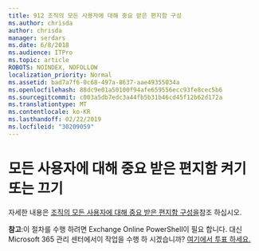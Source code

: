 ```yaml
---
title: 912 조직의 모든 사용자에 대해 중요 받은 편지함 구성
ms.author: chrisda
author: chrisda
manager: serdars
ms.date: 6/8/2018
ms.audience: ITPro
ms.topic: article
ROBOTS: NOINDEX, NOFOLLOW
localization_priority: Normal
ms.assetid: bad7a7f6-0c68-497a-8637-aae49355034a
ms.openlocfilehash: 88dc9e01a50100f94afe659556ecc93fe8cec5b6
ms.sourcegitcommit: c003a5db7edc3a44fb5b31b46cd45f12b62d172a
ms.translationtype: MT
ms.contentlocale: ko-KR
ms.lasthandoff: 02/22/2019
ms.locfileid: "30209059"
---
```

# <a name="turn-focused-inbox-on-or-off-for-everyone"></a>모든 사용자에 대해 중요 받은 편지함 켜기 또는 끄기

자세한 내용은 [조직의 모든 사용자에 대해 중요 받은 편지함 구성을](https://support.office.com/article/613a845c-4b71-41de-b331-acdcf5b6625d.aspx)참조 하십시오.
  
 **참고**:이 절차를 수행 하려면 Exchange Online PowerShell이 필요 합니다. 대신 Microsoft 365 관리 센터에서이 작업을 수행 하 시겠습니까? [여기에서 투표 하세요.](https://go.microsoft.com/fwlink/p/?linkid=862489)
  

